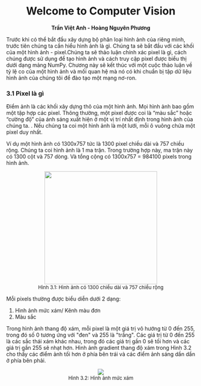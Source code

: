 # <center> Welcome to Computer Vision</center>
 **<center>Trần Việt Anh - Hoàng Nguyên Phương</center>** 

Trước khi có thể bắt đầu xây dựng bộ phân loại hình ảnh của riêng mình, trước tiên chúng ta cần hiểu hình ảnh là gì. Chúng ta sẽ bắt đầu với các khối của một hình ảnh - pixel.Chúng ta sẽ thảo luận chính xác pixel là gì, cách chúng được sử dụng để tạo hình ảnh và cách truy cập pixel được biểu thị dưới dạng mảng NumPy. Chương này sẽ kết thúc với một cuộc thảo luận về tỷ lệ co của một hình ảnh và mối quan hệ mà nó có khi chuẩn bị tập dữ liệu hình ảnh của chúng tôi để đào tạo một mạng nơ-ron.

### 3.1 Pixel là gì

Điểm ảnh là các khối xây dựng thô của một hình ảnh. Mọi hình ảnh bao gồm một tập hợp các pixel. Thông thường, một pixel được coi là “màu sắc” hoặc “cường độ” của ánh sáng xuất hiện ở một vị trí nhất định trong hình ảnh của chúng ta. . Nếu chúng ta coi một hình ảnh là một lưới, mỗi ô vuông chứa một pixel duy nhất.

Ví dụ một hình ảnh có 1300x757 tức là 1300 pixel chiều dài và 757 chiều rộng. Chúng ta coi hình ảnh là 1 ma trận. Trong trường hợp này, ma trận này có 1300 cột và 757 dòng. Và tổng cộng có 1300x757 = 984100 pixels trong hình ảnh.

<center><img src="https://cdn.tgdd.vn/Files/2021/03/04/1332618/70-status-cau-noi-hay-ve-hoang-hon-khoang-thoi-g-5.jpg" width="300"/></center>
<center><font size="-1">Hình 3.1: Hình ảnh có 1300 chiều dài và 757 chiều rộng</font></center>


Mỗi pixels thường được biểu diễn dưới 2 dạng:
1. Hình ảnh mức xám/ Kênh màu đơn
2. Màu sắc

Trong hình ảnh thang độ xám, mỗi pixel là một giá trị vô hướng từ 0 đến 255, trong đó số 0 tương ứng với "đen" và 255 là "trắng". Các giá trị từ 0 đến 255 là các sắc thái xám khác nhau, trong đó các giá trị gần 0 sẽ tối hơn và các giá trị gần 255 sẽ nhạt hơn. Hình ảnh gradient thang độ xám trong Hình 3.2 cho thấy các điểm ảnh tối hơn ở phía bên trái và các điểm ảnh sáng dần dần ở phía bên phải.

<center><img src="https://images.viblo.asia/56b87230-8060-4861-91f4-1f27170624fa.PNG" /></center>
<center><font size="-1">Hình 3.2: Hình ảnh mức xám</font></center>
